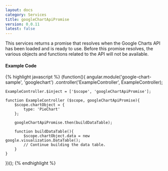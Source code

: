 ```yaml
---
layout: docs
category: Services
title: googleChartApiPromise
version: 0.0.11
latest: false
---
```


This services returns a promise that resolves when the Google Charts API has
been loaded and is ready to use. Before this promise resolves, the various
objects and functions related to the API will not be available.

#### Example Code
{% highlight javascript %}
(function(){
    angular.module('google-chart-sample', 'googlechart')
        .controller('ExampleController', ExampleController);

    ExampleController.$inject = ['$scope', 'googleChartApiPromise'];

    function ExampleController ($scope, googleChartApiPromise){
        $scope.chartObject = {
            type: 'PieChart'
        };

        googleChartApiPromise.then(buildDataTable);

        function buildDataTable(){
            $scope.chartObject.data = new google.visualization.DataTable();
            // Continue building the data table.
        }
    }
})();
{% endhighlight %}
